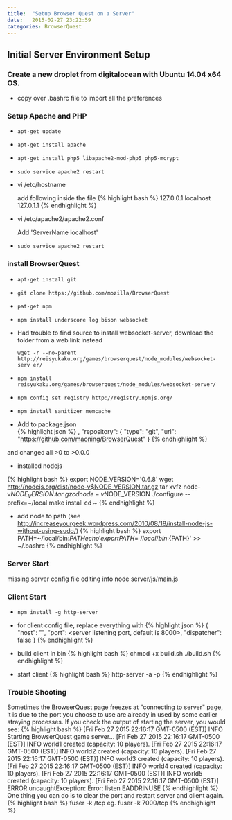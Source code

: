```yaml
---
title:  "Setup Browser Quest on a Server"
date:   2015-02-27 23:22:59
categories: BrowserQuest 
---
```

## Initial Server Environment Setup

### Create a new droplet from digitalocean with Ubuntu 14.04 x64 OS.

  + copy over .bashrc file to import all the preferences
### Setup Apache and PHP
  + `apt-get update`
  + `apt-get install apache`
  + `apt-get install php5 libapache2-mod-php5 php5-mcrypt`
  + `sudo service apache2 restart`
  + vi /etc/hostname

    add following inside the file
  {% highlight bash %}
127.0.0.1 localhost
127.0.1.1 <name>
  {% endhighlight %}
  + vi /etc/apache2/apache2.conf

     Add 'ServerName localhost' 
  + `sudo service apache2 restart`
### install BrowserQuest
  + `apt-get install git`
  + `git clone https://github.com/mozilla/BrowserQuest`
  + `pat-get npm`
  + `npm install underscore log bison websocket`
  + Had trouble to find source to install websocket-server, 
    download the folder from a web link instead
    
    `wget -r --no-parent http://reisyukaku.org/games/browserquest/node_modules/websocket-serv
er/`

  + `npm install reisyukaku.org/games/browserquest/node_modules/websocket-server/`
  + `npm config set registry http://registry.npmjs.org/`
  + `npm install sanitizer memcache`
  +  Add to package.json  
{% highlight json %}
  , "repository": {
      "type": "git",
      "url": "https://github.com/maoning/BrowserQuest"
  }
{% endhighlight %}

  and changed all >0 to >0.0.0

  + installed nodejs

{% highlight bash %}
export NODE_VERSION='0.6.8'
wget http://nodejs.org/dist/node-v$NODE_VERSION.tar.gz
tar xvfz node-v$NODE_VERSION.tar.gz
cd node-v$NODE_VERSION
./configure --prefix=~/local
make install
cd ~
{% endhighlight %}

  + add node to path
   (see http://increaseyourgeek.wordpress.com/2010/08/18/install-node-js-without-using-sudo/)
{% highlight bash %}
   export PATH=~/local/bin:${PATH}
   echo 'export PATH=~/local/bin:${PATH}' >> ~/.bashrc
{% endhighlight %}

### Server Start
missing server config file editing info
node server/js/main.js

### Client Start
  + `npm install -g http-server`
  + for client config file, replace everything with
{% highlight json %}
{
"host": "<ip addr of server>",
"port": <server listening port, default is 8000>,
"dispatcher": false
}
{% endhighlight %}

  + build client in bin
{% highlight bash %}
chmod +x build.sh
./build.sh
{% endhighlight %}

  + start client
{% highlight bash %}
http-server -a <ip address of server> -p <client port num that is diff from server>
{% endhighlight %}

### Trouble Shooting
Sometimes the BrowserQuest page freezes at "connecting to server" page, it is due to 
the port you choose to use are already in used by some earlier straying processes.
If you check the output of starting the server, you would see:
{% highlight bash %}
[Fri Feb 27 2015 22:16:17 GMT-0500 (EST)] INFO Starting BrowserQuest game server...
[Fri Feb 27 2015 22:16:17 GMT-0500 (EST)] INFO world1 created (capacity: 10 players).
[Fri Feb 27 2015 22:16:17 GMT-0500 (EST)] INFO world2 created (capacity: 10 players).
[Fri Feb 27 2015 22:16:17 GMT-0500 (EST)] INFO world3 created (capacity: 10 players).
[Fri Feb 27 2015 22:16:17 GMT-0500 (EST)] INFO world4 created (capacity: 10 players).
[Fri Feb 27 2015 22:16:17 GMT-0500 (EST)] INFO world5 created (capacity: 10 players).
[Fri Feb 27 2015 22:16:17 GMT-0500 (EST)] ERROR uncaughtException: Error: listen EADDRINUSE
{% endhighlight %}
One thing you can do is to clear the port and restart server and client again.
{% highlight bash %}
fuser -k <port num>/tcp
eg. fuser -k 7000/tcp
{% endhighlight %}

